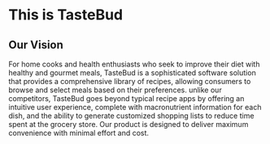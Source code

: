 # **This is TasteBud**

## Our Vision
For home cooks and health enthusiasts who seek to improve their diet with healthy and gourmet meals, TasteBud is a sophisticated software solution that provides a comprehensive library of recipes, allowing consumers to browse and select meals based on their preferences. unlike our competitors, TasteBud goes beyond typical recipe apps by offering an intuitive user experience, complete with macronutrient information for each dish, and the ability to generate customized shopping lists to reduce time spent at the grocery store. Our product is designed to deliver maximum convenience with minimal effort and cost.
